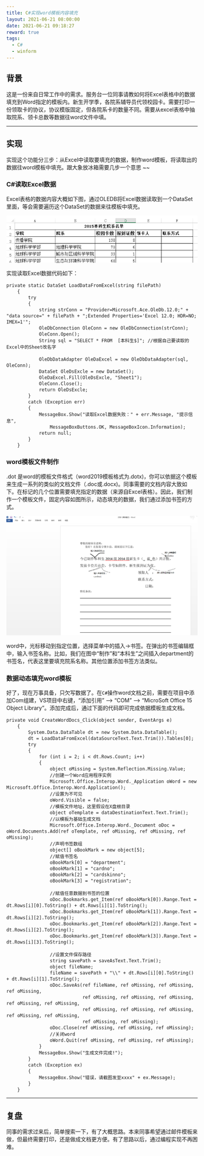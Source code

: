 ```yaml
---
title: C#实现word模板内容填充
layout: 2021-06-21 08:00:00
date: 2021-06-21 09:18:27
reward: true
tags: 
  - C#
  - winform
---
```


## 背景

这是一份来自日常工作中的需求。服务台一位同事请教如何将Excel表格中的数据填充到Word指定的模板内。新生开学季，各院系辅导员代领校园卡。需要打印一份领取卡的协议，协议模版固定，但各院系卡的数量不同。需要从excel表格中抽取院系、领卡总数等数据往word文件中填。

---

## 实现

实现这个功能分三步：从Excel中读取要填充的数据，制作word模板，将读取出的数据往word模板中填充。跟大象放冰箱需要几步一个意思 ~~ 

<!--more-->

### C#读取Excel数据
Excel表格的数据内容大概如下图，通过OLEDB将Excel数据读取到一个DataSet里面，等会需要遍历这个DataSet的数据来往模板中填充。

![Excel表格数据内容](https://raw.githubusercontent.com/edsiongithub/blogimages/master/20210618/datasource.png)

实现读取Excel数据代码如下：
``` CSharp
private static DataSet LoadDataFromExcel(string filePath)
    {
        try
        {
            string strConn = "Provider=Microsoft.Ace.OleDb.12.0;" + "data source=" + filePath + ";Extended Properties='Excel 12.0; HDR=NO; IMEX=1'";
            OleDbConnection OleConn = new OleDbConnection(strConn);
            OleConn.Open();
            String sql = "SELECT * FROM  [本科生$]"; //根据自己要读取的Excel中的Sheet改名字

            OleDbDataAdapter OleDaExcel = new OleDbDataAdapter(sql, OleConn);
            DataSet OleDsExcle = new DataSet();
            OleDaExcel.Fill(OleDsExcle, "Sheet1");
            OleConn.Close();
            return OleDsExcle;
        }
        catch (Exception err)
        {
            MessageBox.Show("读取Excel数据失败：" + err.Message, "提示信息",
                MessageBoxButtons.OK, MessageBoxIcon.Information);
            return null;
        }
    }
```
### word模板文件制作
.dot 是word的模板文件格式（word2019模板格式为.dotx)，你可以依据这个模板来生成一系列的类似的文档文件（.doc或.docx)。同事需要的文档内容大致如下。在标记的几个位置需要填充指定的数据（来源自Excel表格）。因此，我们制作一个模板文件，固定内容如图所示，动态填充的数据，我们通过添加书签的方式。
 
 ![word模板文件插入标签](https://raw.githubusercontent.com/edsiongithub/blogimages/master/20210618/wordtemplates.png)

 word中，光标移动到指定位置，选择菜单中的插入->书签。在弹出的书签编辑框中，输入书签名称。比如，我们在图中“制作”和“本科生”之间插入department的书签名，代表这里要填充院系名称。其他位置添加书签方法类似。
### 数据动态填充word模板
好了，现在万事具备，只欠写数据了。在```C#```操作word文档之前，需要在项目中添加Com组建，VS项目中右键，“添加引用” --> “COM” --> “MicroSoft Office 15 Object Library”。添加完成后，通过下面的代码即可完成依据模板生成文档。
``` CSharp
private void CreateWordDocs_Click(object sender, EventArgs e)
    {
        System.Data.DataTable dt = new System.Data.DataTable();
        dt = LoadDataFromExcel(dataSourceText.Text.Trim()).Tables[0];
        try
        {
            for (int i = 2; i < dt.Rows.Count; i++)
            {
                object oMissing = System.Reflection.Missing.Value;
                //创建一个Word应用程序实例  
                Microsoft.Office.Interop.Word._Application oWord = new Microsoft.Office.Interop.Word.Application();
                //设置为不可见  
                oWord.Visible = false;
                //模板文件地址，这里假设在X盘根目录  
                object oTemplate = dataDestinationText.Text.Trim();
                //以模板为基础生成文档  
                Microsoft.Office.Interop.Word._Document oDoc = oWord.Documents.Add(ref oTemplate, ref oMissing, ref oMissing, ref oMissing);
                //声明书签数组  
                object[] oBookMark = new object[5];
                //赋值书签名  
                oBookMark[0] = "department";
                oBookMark[1] = "cardno";
                oBookMark[2] = "cardskinno";
                oBookMark[3] = "registration";

                //赋值任意数据到书签的位置  
                oDoc.Bookmarks.get_Item(ref oBookMark[0]).Range.Text = dt.Rows[i][0].ToString() + dt.Rows[i][1].ToString();
                oDoc.Bookmarks.get_Item(ref oBookMark[1]).Range.Text = dt.Rows[i][2].ToString();
                oDoc.Bookmarks.get_Item(ref oBookMark[2]).Range.Text = dt.Rows[i][2].ToString();
                oDoc.Bookmarks.get_Item(ref oBookMark[3]).Range.Text = dt.Rows[i][3].ToString();

                //设置文件保存路径
                string savePath = saveAsText.Text.Trim();
                object fileName;
                fileName = savePath + "\\" + dt.Rows[i][0].ToString() + dt.Rows[i][1].ToString();
                oDoc.SaveAs(ref fileName, ref oMissing, ref oMissing, ref oMissing,
                            ref oMissing, ref oMissing, ref oMissing, ref oMissing, ref oMissing,
                            ref oMissing, ref oMissing, ref oMissing, ref oMissing, ref oMissing,
                            ref oMissing, ref oMissing);
                oDoc.Close(ref oMissing, ref oMissing, ref oMissing);
                //关闭word  
                oWord.Quit(ref oMissing, ref oMissing, ref oMissing);
            }
            MessageBox.Show("生成文件完成!");
        }
        catch (Exception ex)
        {
            MessageBox.Show("错误，请截图发至xxxx" + ex.Message);
        }
    }
 ```

---

## 复盘
同事的需求过来后，简单搜索一下，有了大概思路。本来同事希望通过邮件模板来做，但最终需要打印，还是做成文档更方便。有了思路以后，通过编程实现不再困难。